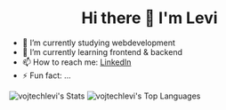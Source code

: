 <h1 align='center'>
  Hi there 👋 I'm Levi
</h1>

- 🔭 I’m currently studying webdevelopment
- 🌱 I’m currently learning frontend & backend
- 📫 How to reach me: [LinkedIn](www.linkedin.com/in/leviekström)
- ⚡ Fun fact: ...

![vojtechlevi's Stats](https://github-readme-stats.vercel.app/api?username=vojtechlevi&theme=vue-dark&show_icons=true&hide_border=true&count_private=true)
![vojtechlevi's Top Languages](https://github-readme-stats.vercel.app/api/top-langs/?username=vojtechlevi&theme=vue-dark&show_icons=true&hide_border=true&layout=compact)







